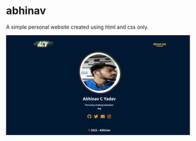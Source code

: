 # abhinav
A simple personal website created using html and css only.

![screenshot of website](./images/screenshot.webp)
